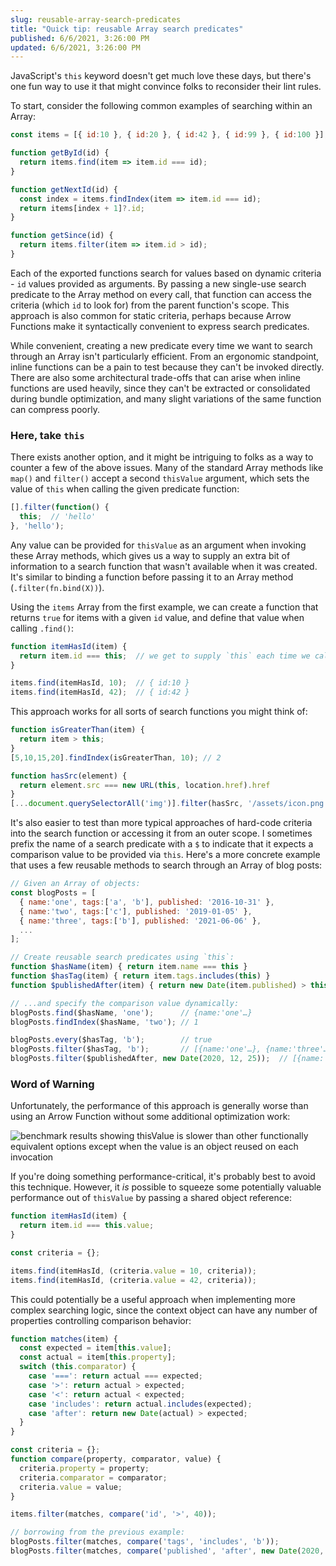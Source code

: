 ```yaml
---
slug: reusable-array-search-predicates
title: "Quick tip: reusable Array search predicates"
published: 6/6/2021, 3:26:00 PM
updated: 6/6/2021, 3:26:00 PM
---
```


JavaScript's `this` keyword doesn't get much love these days, but there's one fun way to use it that might convince folks to reconsider their lint rules.

To start, consider the following common examples of searching within an Array:

```js
const items = [{ id:10 }, { id:20 }, { id:42 }, { id:99 }, { id:100 }];

function getById(id) {
  return items.find(item => item.id === id);
}

function getNextId(id) {
  const index = items.findIndex(item => item.id === id);
  return items[index + 1]?.id;
}

function getSince(id) {
  return items.filter(item => item.id > id);
}
```

Each of the exported functions search for values based on dynamic criteria - `id` values provided as arguments.
By passing a new single-use search predicate to the Array method on every call, that function can access the criteria (which `id` to look for) from the parent function's scope.
This approach is also common for static criteria, perhaps because Arrow Functions make it syntactically convenient to express search predicates.

While convenient, creating a new predicate every time we want to search through an Array isn't particularly efficient.
From an ergonomic standpoint, inline functions can be a pain to test because they can't be invoked directly.
There are also some architectural trade-offs that can arise when inline functions are used heavily, since they can't be extracted or consolidated during bundle optimization, and many slight variations of the same function can compress poorly.

### Here, take `this`

There exists another option, and it might be intriguing to folks as a way to counter a few of the above issues.
Many of the standard Array methods like `map()` and `filter()` accept a second `thisValue` argument, which sets the value of `this` when calling the given predicate function:

```js
[].filter(function() {
  this;  // 'hello'
}, 'hello');
```

Any value can be provided for `thisValue` as an argument when invoking these Array methods, which gives us a way to supply an extra bit of information to a search function that wasn't available when it was created.
It's similar to binding a function before passing it to an Array method (`.filter(fn.bind(X))`).

Using the `items` Array from the first example, we can create a function that returns `true` for items with a given `id` value, and define that value when calling `.find()`:

```js
function itemHasId(item) {
  return item.id === this;  // we get to supply `this` each time we call find()
}

items.find(itemHasId, 10);  // { id:10 }
items.find(itemHasId, 42);  // { id:42 }
```

This approach works for all sorts of search functions you might think of:

```js
function isGreaterThan(item) {
  return item > this;
}
[5,10,15,20].findIndex(isGreaterThan, 10); // 2

function hasSrc(element) {
  return element.src === new URL(this, location.href).href
}
[...document.querySelectorAll('img')].filter(hasSrc, '/assets/icon.png');
```

It's also easier to test than more typical approaches of hard-code criteria into the search function or accessing it from an outer scope.
I sometimes prefix the name of a search predicate with a `$` to indicate that it expects a comparison value to be provided via `this`.
Here's a more concrete example that uses a few reusable methods to search through an Array of blog posts:

```js
// Given an Array of objects:
const blogPosts = [
  { name:'one', tags:['a', 'b'], published: '2016-10-31' },
  { name:'two', tags:['c'], published: '2019-01-05' },
  { name:'three', tags:['b'], published: '2021-06-06' },
  ...
];

// Create reusable search predicates using `this`:
function $hasName(item) { return item.name === this }
function $hasTag(item) { return item.tags.includes(this) }
function $publishedAfter(item) { return new Date(item.published) > this }

// ...and specify the comparison value dynamically:
blogPosts.find($hasName, 'one');      // {name:'one'…}
blogPosts.findIndex($hasName, 'two'); // 1

blogPosts.every($hasTag, 'b');        // true
blogPosts.filter($hasTag, 'b');       // [{name:'one'…}, {name:'three'…}]
blogPosts.filter($publishedAfter, new Date(2020, 12, 25));  // [{name:'three'…}]
```

### Word of Warning

Unfortunately, the performance of this approach is generally worse than using an Arrow Function without some additional optimization work:

![benchmark results showing thisValue is slower than other functionally equivalent options except when the value is an object reused on each invocation](https://i.imgur.com/KQ4687e.png)

If you're doing something performance-critical, it's probably best to avoid this technique. However, it _is_ possible to squeeze some potentially valuable performance out of `thisValue` by passing a shared object reference:

```js
function itemHasId(item) {
  return item.id === this.value;
}

const criteria = {};

items.find(itemHasId, (criteria.value = 10, criteria));
items.find(itemHasId, (criteria.value = 42, criteria));
```

This could potentially be a useful approach when implementing more complex searching logic, since the context object can have any number of properties controlling comparison behavior:

```js
function matches(item) {
  const expected = item[this.value];
  const actual = item[this.property];
  switch (this.comparator) {
    case '===': return actual === expected;
    case '>': return actual > expected;
    case '<': return actual < expected;
    case 'includes': return actual.includes(expected);
    case 'after': return new Date(actual) > expected;
  }
}

const criteria = {};
function compare(property, comparator, value) {
  criteria.property = property;
  criteria.comparator = comparator;
  criteria.value = value;
}

items.filter(matches, compare('id', '>', 40));

// borrowing from the previous example:
blogPosts.filter(matches, compare('tags', 'includes', 'b'));
blogPosts.filter(matches, compare('published', 'after', new Date(2020, 12, 15)));
```
